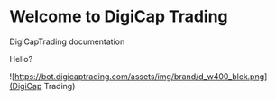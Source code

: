 # Welcome to DigiCap Trading

DigiCapTrading documentation

Hello?

![https://bot.digicaptrading.com/assets/img/brand/d_w400_blck.png](DigiCap Trading)
